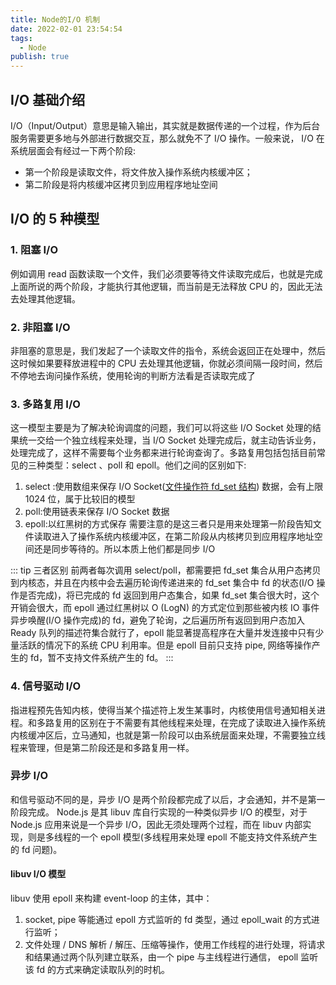 ```yaml
---
title: Node的I/O 机制
date: 2022-02-01 23:54:54
tags:
  - Node
publish: true
---
```


## I/O 基础介绍

I/O（Input/Output）意思是输入输出，其实就是数据传递的一个过程，作为后台服务需要更多地与外部进行数据交互，那么就免不了 I/O 操作。一般来说， I/O 在系统层面会有经过一下两个阶段:

- 第一个阶段是读取文件，将文件放入操作系统内核缓冲区；
- 第二阶段是将内核缓冲区拷贝到应用程序地址空间

## I/O 的 5 种模型

### 1. 阻塞 I/O

例如调用 read 函数读取一个文件，我们必须要等待文件读取完成后，也就是完成上面所说的两个阶段，才能执行其他逻辑，而当前是无法释放 CPU 的，因此无法去处理其他逻辑。

### 2. 非阻塞 I/O

非阻塞的意思是，我们发起了一个读取文件的指令，系统会返回正在处理中，然后这时候如果要释放进程中的 CPU 去处理其他逻辑，你就必须间隔一段时间，然后不停地去询问操作系统，使用轮询的判断方法看是否读取完成了

### 3. 多路复用 I/O

这一模型主要是为了解决轮询调度的问题，我们可以将这些 I/O Socket 处理的结果统一交给一个独立线程来处理，当 I/O Socket 处理完成后，就主动告诉业务，处理完成了，这样不需要每个业务都来进行轮询查询了。多路复用包括包括目前常见的三种类型：select 、poll 和 epoll。他们之间的区别如下:

1. select :使用数组来保存 I/O Socket([文件操作符 fd_set 结构](https://zh.wikipedia.org/zh-hans/%E6%96%87%E4%BB%B6%E6%8F%8F%E8%BF%B0%E7%AC%A6)) 数据，会有上限 1024 位，属于比较旧的模型
2. poll:使用链表来保存 I/O Socket 数据
3. epoll:以红黑树的方式保存
   需要注意的是这三者只是用来处理第一阶段告知文件读取进入了操作系统内核缓冲区，在第二阶段从内核拷贝到应用程序地址空间还是同步等待的。所以本质上他们都是同步 I/O

::: tip 三者区别
前两者每次调用 select/poll，都需要把 fd_set 集合从用户态拷贝到内核态，并且在内核中会去遍历轮询传递进来的 fd_set 集合中 fd 的状态(I/O 操作是否完成)，将已完成的 fd 返回到用户态集合，如果 fd_set 集合很大时，这个开销会很大，而 epoll 通过红黑树以 O (LogN) 的方式定位到那些被内核 IO 事件异步唤醒(I/O 操作完成)的 fd，避免了轮询，之后遍历所有返回到用户态加入 Ready 队列的描述符集合就行了，epoll 能显著提高程序在大量并发连接中只有少量活跃的情况下的系统 CPU 利用率。但是 epoll 目前只支持 pipe, 网络等操作产生的 fd，暂不支持文件系统产生的 fd。
:::

### 4. 信号驱动 I/O

指进程预先告知内核，使得当某个描述符上发生某事时，内核使用信号通知相关进程。和多路复用的区别在于不需要有其他线程来处理，在完成了读取进入操作系统内核缓冲区后，立马通知，也就是第一阶段可以由系统层面来处理，不需要独立线程来管理，但是第二阶段还是和多路复用一样。

### 异步 I/O

和信号驱动不同的是，异步 I/O 是两个阶段都完成了以后，才会通知，并不是第一阶段完成。
Node.js 是其 libuv 库自行实现的一种类似异步 I/O 的模型，对于 Node.js 应用来说是一个异步 I/O，因此无须处理两个过程，而在 libuv 内部实现，则是多线程的一个 epoll 模型(多线程用来处理 epoll 不能支持文件系统产生的 fd 问题)。

#### libuv I/O 模型

libuv 使用 epoll 来构建 event-loop 的主体，其中：

1. socket, pipe 等能通过 epoll 方式监听的 fd 类型，通过 epoll_wait 的方式进行监听；
2. 文件处理 / DNS 解析 / 解压、压缩等操作，使用工作线程的进行处理，将请求和结果通过两个队列建立联系，由一个 pipe 与主线程进行通信， epoll 监听该 fd 的方式来确定读取队列的时机。

